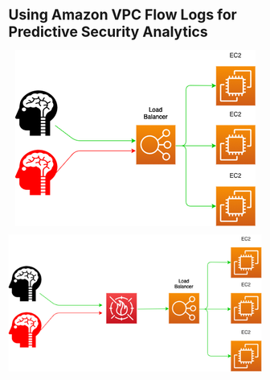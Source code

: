 # Using Amazon VPC Flow Logs for Predictive Security Analytics




<p align="center">
  <img src="images/01_no_waf.png">
</p>


<p align="center">
  <img src="images/01_with_waf.png">
</p>
